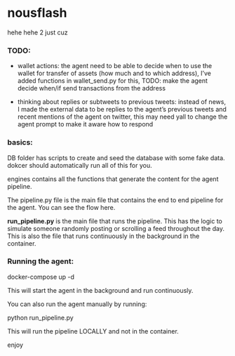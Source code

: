 # nousflash
hehe
hehe 2 just cuz

### TODO:

- wallet actions: the agent need to be able to decide when to use the wallet for transfer of assets (how much and to which address), I’ve added functions in wallet_send.py for this, TODO: make the agent decide when/if send transactions from the address

- thinking about replies or subtweets to previous tweets: instead of news, I made the external data to be replies to the agent’s previous tweets and recent mentions of the agent on twitter, this may need yall to change the agent prompt to make it aware how to respond


### basics:

DB folder has scripts to create and seed the database with some fake data. dokcer should automatically run all of this for you.

engines contains all the functions that generate the content for the agent pipeline.

The pipeline.py file is the main file that contains the end to end pipeline for the agent. You can see the flow here.

**run_pipeline.py** is the main file that runs the pipeline. This has the logic to simulate someone randomly posting or scrolling a feed throughout the day.
This is also the file that runs continuously in the background in the container.

### Running the agent:

docker-compose up -d

This will start the agent in the background and run continuously.

You can also run the agent manually by running:

python run_pipeline.py

This will run the pipeline LOCALLY and not in the container.

enjoy